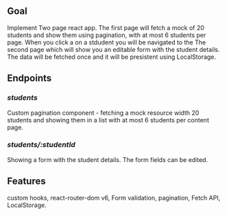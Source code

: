 ## Goal

Implement Two page react app.
The first page will fetch a mock of 20 students and show them using pagination,
with at most 6 students per page.
When you click a on a stdudent you will be navigated to the The second page which will show you an editable form with the student details.
The data will be fetched once and it will be presistent using LocalStorage.

## Endpoints

### _students_

Custom pagination component - fetching a mock resource width 20 students and showing them in a list with at most 6 students per content page.

### _students/:studentId_

Showing a form with the student details. The form fields can be edited.

## Features

custom hooks, react-router-dom v6, Form validation, pagination, Fetch API, LocalStorage.
